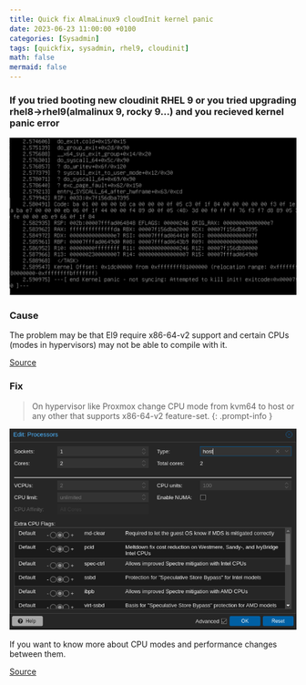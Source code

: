 ```yaml
---
title: Quick fix AlmaLinux9 cloudInit kernel panic
date: 2023-06-23 11:00:00 +0100
categories: [Sysadmin]
tags: [quickfix, sysadmin, rhel9, cloudinit]
math: false
mermaid: false
---
```



### If you tried booting new cloudinit RHEL 9 or you tried upgrading rhel8->rhel9(almalinux 9, rocky 9...) and you recieved kernel panic error 

![img-description](/assets/img/posts/2023-06-23-Quick-fix-AlmaLinux9-cloud-init-kernel-panic.md/kKWimage.png)



### Cause

The problem may be that El9 require x86-64-v2 support and certain CPUs (modes in hypervisors) may not be able to compile with it. 

[Source](https://forums.rockylinux.org/t/el9-will-require-x86-64-v2-support/5311)



### Fix

> On hypervisor like Proxmox change CPU mode from kvm64 to host or any other that supports x86-64-v2 feature-set.
{: .prompt-info }

![img-description](/assets/img/posts/2023-06-23-Quick-fix-AlmaLinux9-cloud-init-kernel-panic.md/S83image.png)

If you want to know more about CPU modes and performance changes between them.

[Source](https://www.techaddressed.com/tutorials/proxmox-improve-vm-cpu-perf/)








